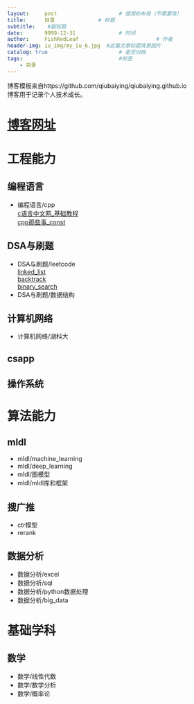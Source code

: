 ```yaml
---
layout:     post   				    # 使用的布局（不需要改）
title:      目录 				# 标题 
subtitle:    #副标题
date:       9999-12-31 				# 时间
author:     FishRedLeaf 						# 作者
header-img: iu_img/my_iu_6.jpg 	#这篇文章标题背景图片
catalog: true 						# 是否归档
tags:								#标签
    - 目录
---
```


博客模板来自https://github.com/qiubaiying/qiubaiying.github.io  
博客用于记录个人技术成长。
# [博客网址](https://learninghome3344.github.io/)

# 工程能力
## 编程语言
- 编程语言/cpp  
[c语言中文网_基础教程](https://learninghome3344.github.io/2022/02/23/c%E8%AF%AD%E8%A8%80%E4%B8%AD%E6%96%87%E7%BD%91_%E5%9F%BA%E7%A1%80%E6%95%99%E7%A8%8B/)  
[cpp那些事_const](https://learninghome3344.github.io/2022/02/22/cpp%E9%82%A3%E4%BA%9B%E4%BA%8B_const/)  

## DSA与刷题
- DSA与刷题/leetcode  
[linked_list](https://learninghome3344.github.io/2022/02/18/leetcode_linked_list/)  
[backtrack](https://learninghome3344.github.io/2022/02/19/leetcode_backtrack/)  
[binary_search](https://learninghome3344.github.io/2022/02/21/leetcode_binary_search/)  
- DSA与刷题/数据结构

## 计算机网络
- 计算机网络/湖科大 

## csapp

## 操作系统

# 算法能力
## mldl
- mldl/machine_learning
- mldl/deep_learning
- mldl/图模型
- mldl/mldl库和框架
## 搜广推
- ctr模型
- rerank
## 数据分析
- 数据分析/excel
- 数据分析/sql
- 数据分析/python数据处理
- 数据分析/big_data

# 基础学科
## 数学
- 数学/线性代数
- 数学/数学分析
- 数学/概率论

